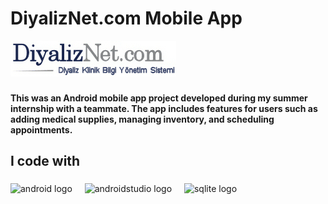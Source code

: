 <h1 align="left">DiyalizNet.com Mobile App</h1>
<img src="diyalizNetMobileApp/app/src/main/res/drawable/logo.jpeg" alt="Project Logo" />


###

<h4 align="left">This was an Android mobile app project developed during my summer internship with a teammate. The app includes features for users such as adding medical supplies, managing inventory, and scheduling appointments.</h4>

###

<h2 align="left">I code with</h2>

###

<div align="left">
  <img src="https://cdn.jsdelivr.net/gh/devicons/devicon/icons/android/android-original.svg" height="40" alt="android logo"  />
  <img width="12" />
  <img src="https://cdn.jsdelivr.net/gh/devicons/devicon/icons/androidstudio/androidstudio-original.svg" height="40" alt="androidstudio logo"  />
  <img width="12" />
  <img src="https://cdn.jsdelivr.net/gh/devicons/devicon/icons/sqlite/sqlite-original.svg" height="40" alt="sqlite logo"  />
</div>

###
